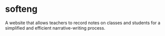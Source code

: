 # softeng
A website that allows teachers to record notes on classes and students for a simplified and efficient narrative-writing process.
